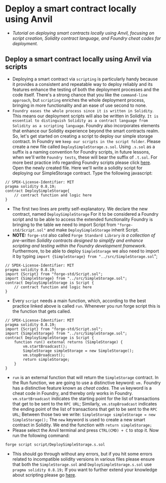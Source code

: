 # Deploy a smart contract locally using Anvil
- *Tutorial on deploying smart contracts locally using Anvil, focusing on script creation, Solidity contract language, and Foundry cheat codes for deployment.*

## Deploy a smart contract locally using Anvil via scripts
- Deploying a smart contract via `scripting` is particularly handy because it provides a consistent and repeatable way to deploy reliably and its features enhance the testing of both the deployment processes and the code itself. There's a strong chance that you like the `command-line approach`, but `scripting` enriches the whole deployment process, bringing in more functionality and an ease of use second to none.
- `Foundry eases the whole process since it is written in Solidity`. This means our deployment scripts will also be written in Solidity. `It is essential to distinguish Solidity as a contract language from Solidity as a scripting language`. Foundry also incorporates elements that enhance our Solidity experience beyond the smart contracts realm. So, let's get started on creating a script to deploy our simple storage contract. In Foundry we `keep our scripts in the script folder`. Please create a new file called `DeploySimpleStorage.s.sol`. Using `.s.sol` as a suffix is a naming convention for Foundry scripts, in future lessons, when we'll write `Foundry tests`, these will bear the suffix of `.t.sol`. For more best practice info regarding Foundry scripts please click [here](https://book.getfoundry.sh/tutorials/best-practices#scripts). Open the newly created file. Here we'll write a solidity script for deploying our SimpleStorage contract. Type the following javascript: 

``` 
// SPDX-License-Identifier: MIT 
pragma solidity 0.8.19; 
contract DeploySimpleStorage{
    // contract function and logic here
} 
```

- The first two lines are pretty self-explanatory. We declare the new contract, named `DeploySimpleStorage` For it to be considered a Foundry script and to be able to access the extended functionality Foundry is bringing to the table we need to import Script from `"forge-std/Script.sol"` and make `DeploySimpleStorage` inherit Script. 
- **NOTE:** `forge-std` also called `Forge Standard Library` *is a collection of pre-written Solidity contracts designed to simplify and enhance scripting and testing within the Foundry development framework*. Furthermore, to be able to deploy `SimpleStorage` we also need to import it by typing `import {SimpleStorage} from "../src/SimpleStorage.sol`"; 

```
// SPDX-License-Identifier: MIT 
pragma solidity 0.8.19;
import {Script} from "forge-std/Script.sol";
import {SimpleStorage} from "../src/SimpleStorage.sol";
contract DeploySimpleStorage is Script {
    // contract function and logic here
}
``` 

- Every `script` needs a main function, which, according to the best practice linked above is called `run`. Whenever you run forge script this is the function that gets called. 

```
// SPDX-License-Identifier: MIT 
pragma solidity 0.8.19; 
import {Script} from "forge-std/Script.sol"; 
import {SimpleStorage} from "../src/SimpleStorage.sol"; 
contract DeploySimpleStorage is Script {
    function run() external returns (SimpleStorage) {
        vm.startBroadcast();
        SimpleStorage simpleStorage = new SimpleStorage();
        vm.stopBroadcast();
        return simpleStorage;
    }
}
```

- `run` is an external function that will return the `SimpleStorage` contract. In the Run function, we are going to use a distinctive keyword: `vm.` Foundry has a distinctive feature known as *cheat codes*. The `vm` keyword is a cheat code in Foundry, and thereby only works in Foundry. `vm.startBroadcast` indicates the starting point for the list of transactions that get to be sent to the `RPC URL`; Similarly, `vm.stopBroadcast` indicates the ending point of the list of transactions that get to be sent to the `RPC URL`; Between those two we write: `SimpleStorage simpleStorage = new SimpleStorage();` The `new` keyword is used to create a new smart contract in Solidity. We end the function with `return simpleStorage;`
- Please select the Anvil terminal and press `CTRL(CMD) + C` to stop it. Now run the following command:
```
forge script script/DeploySimpleStorage.s.sol
``` 
- This should go through without any errors, but if you hit some errors related to incompatible solidity versions in various files please ensure that both the `SimpleStorage.sol` and `DeploySimpleStorage.s.sol` use `pragma solidity 0.8.19;` If you want to further extend your knowledge about scripting please go [here](https://book.getfoundry.sh/tutorials/solidity-scripting?highlight=scr#solidity-scripting).

